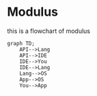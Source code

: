 # Modulus
this is a flowchart of modulus
```mermaid
graph TD;
    API-->Lang
    API-->IDE
    IDE-->You
    IDE-->Lang
    Lang-->OS
    App-->OS
    You-->App
```
